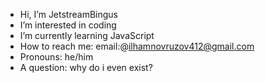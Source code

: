 - Hi, I’m JetstreamBingus
-  I’m interested in coding
-  I’m currently learning JavaScript 
-  How to reach me:
  email:@ilhamnovruzov412@gmail.com                         
-  Pronouns: he/him
-  A question: why do i even exist?

<!---
JetstreamBingus/JetstreamBingus is a ✨ special ✨ repository because its `README.md` (this file) appears on your GitHub profile.
You can click the Preview link to take a look at your changes.
--->

